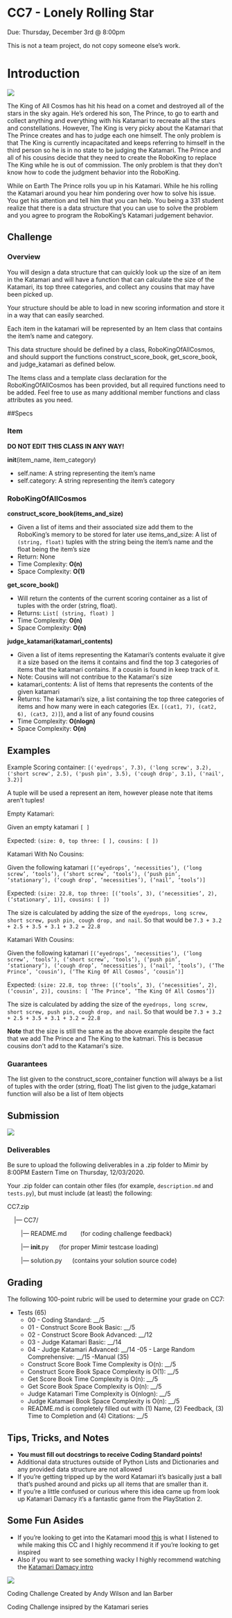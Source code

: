 # CC7 - Lonely Rolling Star

Due: Thursday, December 3rd @ 8:00pm

This is not a team project, do not copy someone else’s work.

# Introduction

![](images/katamari_dinos.jpg)

The King of All Cosmos has hit his head on a comet and destroyed all of the stars in the sky again. He’s ordered his son, The Prince, to go to earth and collect anything and everything with his Katamari to recreate all the stars and constellations. However, The King is very picky about the Katamari that The Prince creates and has to judge each one himself. The only problem is that The King is currently incapacitated and keeps referring to himself in the third person so he is in no state to be judging the Katamari. The Prince and all of his cousins decide that they need to create the RoboKing to replace The King while he is out of commission. The only problem is that they don’t know how to code the judgment behavior into the RoboKing.

While on Earth The Prince rolls you up in his Katamari. While he his rolling the Katamari around you hear him pondering over how to solve his issue. You get his attention and tell him that you can help. You being a 331 student realize that there is a data structure that you can use to solve the problem and you agree to program the RoboKing’s Katamari judgement behavior.

## Challenge
### Overview

You will design a data structure that can quickly look up the size of an item in the Katamari and will have a function that can calculate the size of the Katamari, its top three categories, and collect any cousins that may have been picked up.

Your structure should be able to load in new scoring information and store it in a way that can easily searched.

Each item in the katamari will be represented by an Item class that contains the item’s name and category.

This data structure should be defined by a class, RoboKingOfAllCosmos, and should support the functions construct_score_book, get_score_book, and judge_katamari as defined below.

The Items class and a template class declaration for the RoboKingOfAllCosmos has been provided, but all required functions need to be added. Feel free to use as many additional member functions and class attributes as you need.

##Specs
### Item

**DO NOT EDIT THIS CLASS IN ANY WAY!**

__init__(item_name, item_category)
- self.name: A string representing the item’s name
- self.category: A string representing the item’s category




### RoboKingOfAllCosmos

**construct_score_book(items_and_size)**
- Given a list of items and their associated size add them to the RoboKing’s memory to be stored for later use
items_and_size: A list of `(string, float)` tuples with the string being the item’s name and the float being the item’s size
- Return: None
- Time Complexity: **O(n)**
- Space Complexity: **O(1)**

**get_score_book()**
- Will return the contents of the current scoring container as a list of tuples with the order (string, float).
- Returns: `List[ (string, float) ]`
- Time Complexity: **O(n)**
- Space Complexity: **O(n)**

**judge_katamari(katamari_contents)**
- Given a list of items representing the Katamari’s contents evaluate it give it a size based on the items it contains and find the top 3 categories of items that the katamari contains. If a cousin is found in keep track of it.
- Note: Cousins will not contribue to the Katamari's size
- katamari_contents: A list of Items that represents the contents of the given katamari
- Returns: The katamari’s size, a list containing the top three categories of items and how many were in each categories (Ex. `[(cat1, 7), (cat2, 6), (cat3, 2)]`), and a list of any found cousins
- Time Complexity: **O(nlogn)**
- Space Complexity: **O(n)**




## Examples

Example Scoring container: `[('eyedrops', 7.3), ('long screw', 3.2), ('short screw', 2.5), ('push pin', 3.5), ('cough drop', 3.1), ('nail', 3.2)]`

A tuple will be used a represent an item, however please note that items aren’t tuples!

Empty Katamari:

Given an empty katamari `[ ]`

Expected: `(size: 0, top three: [ ], cousins: [ ])`

Katamari With No Cousins:

Given the following katamari `[(‘eyedrops’, ‘necessities’), (‘long screw’, ‘tools’), (‘short screw’, ‘tools’), (‘push pin’, ‘stationary’), (‘cough drop’, ‘necessities’), (‘nail’, ‘tools’)]`

Expected: `(size: 22.8, top three: [(‘tools’, 3), (‘necessities’, 2), (‘stationary’, 1)], cousins: [ ])`

The size is calculated by adding the size of the `eyedrops, long screw, short screw, push pin, cough drop, and nail`. So that would be `7.3 + 3.2 + 2.5 + 3.5 + 3.1 + 3.2 = 22.8`

Katamari With Cousins:

Given the following katamari `[(‘eyedrops’, ‘necessities’), (‘long screw’, ‘tools’), (‘short screw’, ‘tools’), (‘push pin’, ‘stationary’), (‘cough drop’, ‘necessities’), (‘nail’, ‘tools’), (‘The Prince’, ‘cousin’), (‘The King Of All Cosmos’, ‘cousin’)]`

Expected: `(size: 22.8, top three: [(‘tools’, 3), (‘necessities’, 2), (‘cousin’, 2)], cousins: [ ‘The Prince’, ‘The King Of All Cosmos’])`

The size is calculated by adding the size of the `eyedrops, long screw, short screw, push pin, cough drop, and nail`. So that would be `7.3 + 3.2 + 2.5 + 3.5 + 3.1 + 3.2 = 22.8`

**Note** that the size is still the same as the above example despite the fact that we add The Prince and The King to the katmari. This is becasue cousins don't add to the Katamari's size.

### Guarantees
The list given to the construct_score_container function will always be a list of tuples with the order (string, float)
The list given to the judge_katamari function will also be a list of Item objects
## Submission

![](images/nervousRoboKing.jpg)

### Deliverables

Be sure to upload the following deliverables in a .zip folder to Mimir by 8:00PM Eastern Time on Thursday, 12/03/2020.

Your .zip folder can contain other files (for example, `description.md` and `tests.py`), but must include (at least) the following:

CC7.zip

    |— CC7/

        |— README.md        (for coding challenge feedback)

        |— __init__.py      (for proper Mimir testcase loading)

        |— solution.py      (contains your solution source code)




## Grading
The following 100-point rubric will be used to determine your grade on CC7:

- Tests (65)
    - 00 - Coding Standard: __/5
    - 01 - Construct Score Book Basic: __/5
    - 02 - Construct Score Book Advanced: __/12
    - 03 - Judge Katamari Basic: __/14
    - 04 - Judge Katamari Advanced: __/14
    -05 - Large Random Comprehensive: __/15
-Manual (35)
    - Construct Score Book Time Complexity is O(n): __/5
    - Construct Score Book Space Complexity is O(1): __/5
    - Get Score Book Time Complexity is O(n): __/5
    - Get Score Book Space Complexity is O(n): __/5
    - Judge Katamari Time Complexity is O(nlogn): __/5
    - Judge Katamaei Book Space Complexity is O(n): __/5
    - README.md is completely filled out with (1) Name, (2) Feedback, (3) Time to Completion and (4) Citations: __/5

## Tips, Tricks, and Notes
- **You must fill out docstrings to receive Coding Standard points!**
- Additional data structures outside of Python Lists and Dictionaries and any provided data structure are not allowed
- If you’re getting tripped up by the word Katamari it’s basically just a ball that’s pushed around and picks up all items that are smaller than it.
- If you’re a little confused or curious where this idea came up from look up Katamari Damacy it’s a fantastic game from the PlayStation 2.
## Some Fun Asides
- If you’re looking to get into the Katamari mood [this](https://www.youtube.com/watch?v=2aTdAgMHOvU&feature=youtu.be) is what I listened to while making this CC and I highly recommend it if you’re looking to get inspired
- Also if you want to see something wacky I highly recommend watching the [Katamari Damacy intro](https://www.youtube.com/watch?v=M7EXlS9-XpU&feature=youtu.be)

![](images/KatamariDamacyReroll-20.jpg)

Coding Challenge Created by Andy Wilson and Ian Barber

Coding Challenge insipred by the Katamari series